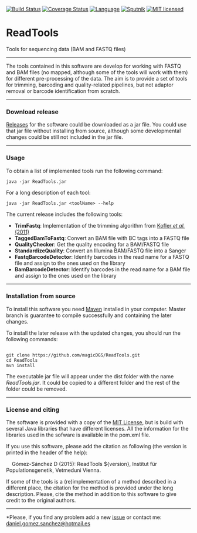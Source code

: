 [![Build Status](https://travis-ci.org/magicDGS/ReadTools.svg?branch=master)](https://travis-ci.org/magicDGS/ReadTools)
[![Coverage Status](https://coveralls.io/repos/github/magicDGS/ReadTools/badge.svg?branch=master)](https://coveralls.io/github/magicDGS/ReadTools?branch=master)
[![Language](http://img.shields.io/badge/language-java-brightgreen.svg)](https://www.java.com/)
[![Sputnik](https://sputnik.ci/conf/badge)](https://sputnik.ci/app#/builds/magicDGS/ReadTools)
[![MIT licensed](https://img.shields.io/badge/license-MIT-blue.svg)](https://opensource.org/licenses/MIT)

# ReadTools

Tools for sequencing data (BAM and FASTQ files)

---

The tools contained in this software are develop for working with FASTQ and BAM files (no mapped, although some of the tools will work with them) for different pre-processing of the data. The aim is to provide a set of tools for trimming, barcoding and quality-related pipelines, but not adaptor removal or barcode identification from scratch.

---

### Download release

[Releases](https://github.com/magicDGS/ReadTools/releases) for the software could be downloaded as a jar file. You could use that jar file without installing from source, although some developmental changes could be still not included in the jar file.

---

### Usage

To obtain a list of implemented tools run the following command:

`java -jar ReadTools.jar`

For a long description of each tool:

`java -jar ReadTools.jar <toolName> --help`


The current release includes the following tools:

* __TrimFastq__: Implementation of the trimming algorithm from [Kofler _et al._ (2011)](http://journals.plos.org/plosone/article?id=10.1371/journal.pone.0015925)
* __TaggedBamToFastq__: Convert an BAM file with BC tags into a FASTQ file
* __QualityChecker__: Get the quality encoding for a BAM/FASTQ file
* __StandardizeQuality__: Convert an Illumina BAM/FASTQ file into a Sanger
* __FastqBarcodeDetector__: Identify barcodes in the read name for a FASTQ file and assign to the ones used on the library
* __BamBarcodeDetector__:	Identify barcodes in the read name for a BAM file and assign to the ones used on the library

---

### Installation from source

To install this software you need [Maven](https://maven.apache.org/) installed in your computer. Master branch is guarantee to compile successfully and containing the later changes.

To install the later release with the updated changes, you should run the following commands:

```

git clone https://github.com/magicDGS/ReadTools.git
cd ReadTools
mvn install

```

The executable jar file will appear under the dist folder with the name _ReadTools.jar_. It could be copied to a different folder and the rest of the folder could be removed.

---

### License and citing

The software is provided with a copy of the [MIT License](http://opensource.org/licenses/MIT), but is build with several Java libraries that have different licenses. All the information for the libraries used in the sofware is available in the pom.xml file.

If you use this software, please add the citation as following (the version is printed in the header of the help):

&nbsp;&nbsp;&nbsp;&nbsp;Gómez-Sánchez D (2015): ReadTools ${version}, Institut für Populationsgenetik, Vetmeduni Vienna.

If some of the tools is a (re)implementation of a method described in a different place, the citation for the method is provided under the long description. Please, cite the method in addition to this software to give credit to the original authors.

---
*Please, if you find any problem add a new [issue](https://github.com/magicDGS/ReadTools/issues) or contact me: <daniel.gomez.sanchez@hotmail.es>
